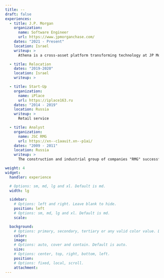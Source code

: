 ```yaml
---
title: --
draft: false
experiences:
  - title: J.P. Morgan
    organization:
      name: Software Engineer
      url: https://www.jpmorganchase.com/
    dates: "2021 - Present"
    location: Israel
    writeup: >
      Athena is a cross-asset platform transforming technology at JP Morgan. It delivers innovative and efficient applications to a wide range of the firm's business, including sales, trading, operations, risk and research. Athena combines the best of open source technologies with innovative components developed internally, which gives you the ability to contribute to a wide range of exciting projects. Our developers enjoy working with front office, quants and other technology teams.

  - title: Relocation
    dates: "2019-2020"
    location: Israel
    writeup: >

  - title: Start-Up
    organization:
      name: iPlace
      url: https://iplace163.ru
    dates: "2014 - 2019"
    location: Russia
    writeup: >
      Retail service

  - title: Analyst
    organization:
      name: JSC RMG
      url: https://xn--c1aauit.xn--p1ai/
    dates: "2009 - 2011"
    location: Russia
    writeup: >
      The construction and industrial group of companies "RMG" successfully implements projects in the sector of civil, industrial, transport construction, and high-tech production, using all types of technologies.

weight: 4
widget:
  handler: experience

  # Options: sm, md, lg and xl. Default is md.
  width: lg

  sidebar:
    # Options: left and right. Leave blank to hide.
    position: left
    # Options: sm, md, lg and xl. Default is md.
    scale:

  background:
    # Options: primary, secondary, tertiary or any valid color value. Default is primary.
    color:
    image:
    # Options: auto, cover and contain. Default is auto.
    size:
    # Options: center, top, right, bottom, left.
    position:
    # Options: fixed, local, scroll.
    attachment:
---
```

